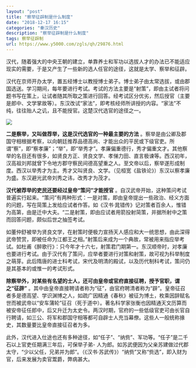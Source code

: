 ```yaml
---
layout: "post"
title: "察举征辟制是什么制度"
date: "2018-12-17 16:15"
categories: "秦汉历史"
description: "察举征辟制是什么制度"
tags: 察举征辟制
url: https://www.y5000.com/zgls/qh/29876.html
---
```






汉代，随着强大的中央王朝的建立，单靠养士和军功以选拔人才的办法已不能适应现实的需要，于是又产生了一些新的选人任官的途径，这就是太学、察举和征辟。

汉代在京师开办太学，置五经博士以教授博士弟子。博士弟子由太常选拔，或由郡国选送。学习期间，每年要进行考试。考试的方法主要是“射策”，即由主试者将问题书写在策上，让试者随其所取之策进行回答。经考试区分优劣，然后授官（主要是郎中、文学掌故等）。东汉改试“家法”，即考核经师所讲授的内容。“家法”不纯，往往贻人之讥，且不能授官。这楚汉代选官的途径之一。

![](https://img.y5000.com/uploads/allimg/180423/8-1P4231JF5S1.jpg)

**二是察举，又叫做荐举，这是汉代选官的一种最主要的方法**
。察举是由公卿及郡国守相根据考察，以向朝廷推荐品德高尚、才能出众的平民或下级官吏。所谓“察”，即“察孝廉”；“举”，即“举秀才”。孝廉偏重德行，秀才偏重文才。其他察举的名目还有很多，如贤良方正、贤良文学、孝悌力田、直言极谏等。西汉初年，汉高祖刘邦就曾下令地方郡守察民间德高望重之人。至文帝以后，察举遂形成制度。西汉以举秀才为主。秀才又叫贤良、文学。（见桓宽《盐铁论》）东汉以察孝廉为盛。东汉避光武帝刘秀之讳，改秀才为茂才。

**汉代被荐举的吏民还要经过皇帝“策问”才能授官**
。自汉武帝开始，这种策问考试普遍实行起来。“策问”有两种形式：一是对策，即由皇帝提出一些政治、经义方面的问题，写在简策上发给应试者作答。如《汉书·晁错传》记对策者百余人，惟错为高第，由是迁中大夫。“二是射策，即由应试者用箭投射简策，并据所射中之策而回答问题，颇似后世之抽签考试。

如董仲舒被举为贤良文学，在射策时便极力宣扬天人感应和大一统思想，由此深得武帝赞赏，即被任命为江都王之相。”射策后来成为一个典故，常被用来指应举考试。如杜甫《醉歌行》：只今年才十六七，射策君门期第一。东汉顺帝时，对孝廉也要进行考试。由于汉代有了策问，应举者要进行对策和射策，故可视为科举制度之萌芽。此后隋唐的进士科考试，宋代及明清的殿试，以及历代制科考试，策问仍是其基本的或惟一的考试形式。

**除察举外，对某些有名望的士人，还可由皇帝或官府直接征聘，授予官职，谓之“征辟”**
。其中由皇帝直接聘请者称为“征”，由官府聘清者称为“辟”。皇帝征召者多是德高望、学识渊博之人，如疏广因精通《春秋》被征为博土，枚乘因辞赋名世而被武帝以“安车蒲轮”征召（死于道中）。著名科学家张衡也因精通天文历算而被安帝征任郎中，后又升迁为太史令。两汉时期，官府的一些低级官吏可由长官自行聘请，如三公、将军和郡国守相等都可自辟士人充当幕僚。这些人一般统称掾史，其数量要比皇帝直接征召者为多。

此外，汉代进入仕途也还有多种途径，如“任子”、“纳赀”、军功等。“任子”是二千石以上官吏任期满三年后，可保举子弟-
人为郎。如苏武便因为父亲苏建做过代郡太守，“少以父任，兄弟并为郎”。（《汉书·苏武传》）“纳赀”又称“赀选”，即入财为官，后来发展为卖官鬻爵，弊病甚大。
